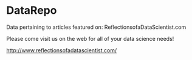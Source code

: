 # DataRepo

Data pertaining to articles featured on: ReflectionsofaDataScientist.com

Please come visit us on the web for all of your data science needs!

http://www.reflectionsofadatascientist.com/


